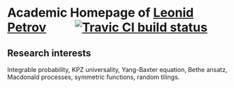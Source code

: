 # Academic Homepage of [Leonid Petrov](http://lpetrov.cc)&nbsp;&nbsp;&nbsp;&nbsp;&nbsp;&nbsp;&nbsp;&nbsp;&nbsp; [![Travic CI build status](https://travis-ci.org/lenis2000/homepage.svg?branch=master)](https://travis-ci.org/lenis2000/homepage)

## Research interests


Integrable probability, KPZ universality, Yang-Baxter equation, Bethe ansatz, Macdonald processes, symmetric functions, random tilings.
